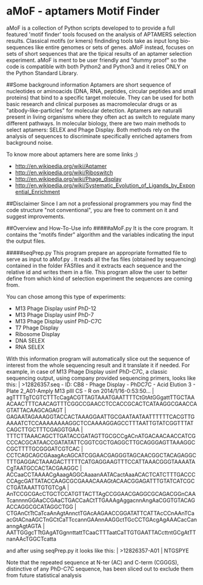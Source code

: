 aMoF - aptamers Motif Finder
====
aMoF is a collection of Python scripts developed to to provide a full featured 'motif finder' tools focused on the analysis of APTAMERS selection results.
Classical motifs (or kmers) findinding tools take as input long bio-sequences like entire genomes or sets of genes.  aMoF instead, focuses on sets of short sequences that are the tipical results of an aptamer selection experiment.
aMoF is ment to be user friendly and "dummy proof" so the code is compatible with both Python2 and Python3 and it relies ONLY on the Python Standard Library.


##Some background information
Aptamers are short sequence of nucleotides or aminoacids (DNA, RNA, peptides, circular peptides and small proteins) that bind to a specific target molecule.
They can be used for both basic research and clinical purposes as macromolecular drugs or as "atibody-like-particles" for molecular detection.
Aptamers are naturalli present in living organisms where they often act as switch to regulate many different pathways.
In molecular biology, there are two main methods to select aptamers: SELEX and Phage Display. Both methods rely on the analysis of sequences to discriminate specifically enriched aptamers from background noise.

To know more about aptamers here are some links ;)
* http://en.wikipedia.org/wiki/Aptamer
* http://en.wikipedia.org/wiki/Riboswitch
* http://en.wikipedia.org/wiki/Phage_display
* http://en.wikipedia.org/wiki/Systematic_Evolution_of_Ligands_by_Exponential_Enrichment


##Disclaimer
Since I am not a professional programmers you may find the code structure "not conventional", you are free to comment on it and suggest improvements. 


##Overview and How-To-Use info
#####aMoF.py
It is the core program.
It contains the "motifs finder" algorithm and the variables indicating the input the output files.

#####seqPrep.py
This program prepare an appropriate formatted file to serve as input to aMof.py .
It reads all the fas files (obtained by sequencing) contained in the folder FASfiles and it extracts each sequence and the relative id and writes them in a file.
This program allow the user to better define from which kind of selection experiment the sequences are coming from.

You can chose among this type of experiments:
* M13 Phage Display usinf PhD-12
* M13 Phage Display usinf PhD-7
* M13 Phage Display usinf PhD-C7C
* T7 Phage Display
* Ribosome Display
* DNA SELEX
* RNA SELEX

With this information program will automatically slice out the sequence of interest from the whole sequencing result and it translate it if needed.
For example, in case of M13 Phage Display usinf PhD-C7C, a classic sequencing output, using company provided sequencing primers, looks like this:
| >12826357.seq - ID: CB8 - Phage Display - PhDC7C - Acid Elution 3 - Plate 2_A01-Amply M13 pIII CS - R on 2014/1/16-0:53:50...
| agTTTTgTCGTCTTTcCagACGTTAGTAAATGAATTTTCtGtAtGGgattTTGCTAAACAACTTTCAACAGTTTCGGCCGAACCTCCACCGCACTCATAAGGCGAACCAGTATTACAAGCAGAGT
| GAGAATAGAAAGGTACCACTAAAGGAATTGCGAATAATAATTTTTTCACGTTGAAAATCTCCAAAAAAAAGGCTCCAAAAGGAGCCTTTAATTGTATCGGTTTATCAGCTTGCTTTCGAGGTGAA
| TTTCTTAAACAGCTTGATACCGATAGTTGCGCCgACnATGACAACAACCATCGCCCACGCATAACCGATATATTCGGTCGCTGAGGCTTGCAGGGAGTTAAAGGCCGCTTTTGCGGGATCGTCAC
| CCTCAGCAGCGAaagAcAGCATCGGAACGAGGGTAGCAACGGCTACAGAGGCTTTGAGGACTAAAGACTTTTTCATGAGGAAGTTTCCATTAAACGGGTAAAATACgTAATGCCACTACGAAGGC
| ACCaaCCTAAAACgAaagAGGCAaaanAATACactAaaACACTCATCTTTGACCCCCAgcGATTATACCAAGCGCGAAACAAAGtACAACGGAGATTTGTATCATCGCCTGATAAATTGTGTCgA
| AnTCCGCGAcCTGCTCCATGTTACTTAgCCGGAACGAGGCGCAGACGGnCAATcannnnGGAaCCGAaCTGACCaACtTTGAAAgAggacnnAngAaCGGTGTACAGACCAGGCGCATAGGCTGG
| CTGAnCtTtCaTcaAnAgtAnnctTGAcAAGAACCGGATATTCATTAcCCnAAnTCaacGtACnaAGCTnGCtCaTTccannGAAnnAAGGctTGcCCTGAcgAgAAACacCananngAgtAGTA
| AATTGGgcTTtGAgATGgnnttattTCaaCTTTaatCaTTGTGAATTACcttntGCgAtTTnanAAcTGGCTcatta

and after using seqPrep.py it looks like this:
| >12826357-A01
| NTGSPYE

Note that the repeated sequence at N-ter (AC) and C-term (CGGGS), distinctive of any PhD-C7C sequence, has been sliced out to exclude them from future statistical analysis 






                                       
